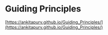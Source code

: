 # Guiding Principles

[https://ankitapurv.github.io/Guiding_Principles/](https://ankitapurv.github.io/Guiding_Principles/)
